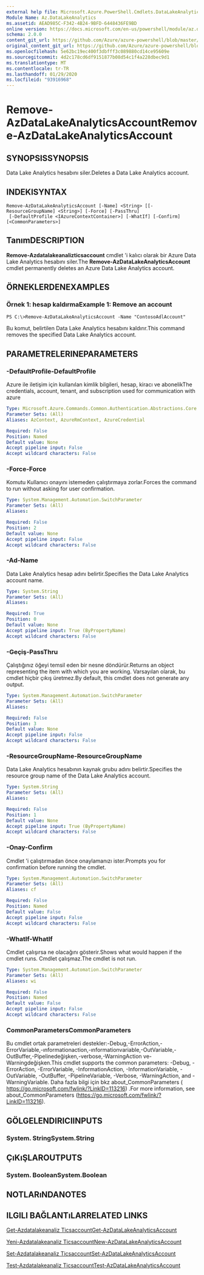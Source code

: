 ```yaml
---
external help file: Microsoft.Azure.PowerShell.Cmdlets.DataLakeAnalytics.dll-Help.xml
Module Name: Az.DataLakeAnalytics
ms.assetid: AEAD985C-F342-4B24-9BFD-6448436FE9BD
online version: https://docs.microsoft.com/en-us/powershell/module/az.datalakeanalytics/remove-azdatalakeanalyticsaccount
schema: 2.0.0
content_git_url: https://github.com/Azure/azure-powershell/blob/master/src/DataLakeAnalytics/DataLakeAnalytics/help/Remove-AzDataLakeAnalyticsAccount.md
original_content_git_url: https://github.com/Azure/azure-powershell/blob/master/src/DataLakeAnalytics/DataLakeAnalytics/help/Remove-AzDataLakeAnalyticsAccount.md
ms.openlocfilehash: 5e62bc19ec400f3dbfff3c089880cd14ce95609e
ms.sourcegitcommit: 4d2c178cd6df9151877b08d54c1f4a228dbec9d1
ms.translationtype: MT
ms.contentlocale: tr-TR
ms.lasthandoff: 01/29/2020
ms.locfileid: "93916968"
---
```

# <span data-ttu-id="ecc8f-101">Remove-AzDataLakeAnalyticsAccount</span><span class="sxs-lookup"><span data-stu-id="ecc8f-101">Remove-AzDataLakeAnalyticsAccount</span></span>

## <span data-ttu-id="ecc8f-102">SYNOPSIS</span><span class="sxs-lookup"><span data-stu-id="ecc8f-102">SYNOPSIS</span></span>
<span data-ttu-id="ecc8f-103">Data Lake Analytics hesabını siler.</span><span class="sxs-lookup"><span data-stu-id="ecc8f-103">Deletes a Data Lake Analytics account.</span></span>

## <span data-ttu-id="ecc8f-104">INDEKI</span><span class="sxs-lookup"><span data-stu-id="ecc8f-104">SYNTAX</span></span>

```
Remove-AzDataLakeAnalyticsAccount [-Name] <String> [[-ResourceGroupName] <String>] [-Force] [-PassThru]
 [-DefaultProfile <IAzureContextContainer>] [-WhatIf] [-Confirm] [<CommonParameters>]
```

## <span data-ttu-id="ecc8f-105">Tanım</span><span class="sxs-lookup"><span data-stu-id="ecc8f-105">DESCRIPTION</span></span>
<span data-ttu-id="ecc8f-106">**Remove-Azdatalakeanalizticsaccount** cmdlet 'i kalıcı olarak bir Azure Data Lake Analytics hesabını siler.</span><span class="sxs-lookup"><span data-stu-id="ecc8f-106">The **Remove-AzDataLakeAnalyticsAccount** cmdlet permanently deletes an Azure Data Lake Analytics account.</span></span>

## <span data-ttu-id="ecc8f-107">ÖRNEKLERDEN</span><span class="sxs-lookup"><span data-stu-id="ecc8f-107">EXAMPLES</span></span>

### <span data-ttu-id="ecc8f-108">Örnek 1: hesap kaldırma</span><span class="sxs-lookup"><span data-stu-id="ecc8f-108">Example 1: Remove an account</span></span>
```
PS C:\>Remove-AzDataLakeAnalyticsAccount -Name "ContosoAdlAccount"
```

<span data-ttu-id="ecc8f-109">Bu komut, belirtilen Data Lake Analytics hesabını kaldırır.</span><span class="sxs-lookup"><span data-stu-id="ecc8f-109">This command removes the specified Data Lake Analytics account.</span></span>

## <span data-ttu-id="ecc8f-110">PARAMETRELERINE</span><span class="sxs-lookup"><span data-stu-id="ecc8f-110">PARAMETERS</span></span>

### <span data-ttu-id="ecc8f-111">-DefaultProfile</span><span class="sxs-lookup"><span data-stu-id="ecc8f-111">-DefaultProfile</span></span>
<span data-ttu-id="ecc8f-112">Azure ile iletişim için kullanılan kimlik bilgileri, hesap, kiracı ve abonelik</span><span class="sxs-lookup"><span data-stu-id="ecc8f-112">The credentials, account, tenant, and subscription used for communication with azure</span></span>

```yaml
Type: Microsoft.Azure.Commands.Common.Authentication.Abstractions.Core.IAzureContextContainer
Parameter Sets: (All)
Aliases: AzContext, AzureRmContext, AzureCredential

Required: False
Position: Named
Default value: None
Accept pipeline input: False
Accept wildcard characters: False
```

### <span data-ttu-id="ecc8f-113">-Force</span><span class="sxs-lookup"><span data-stu-id="ecc8f-113">-Force</span></span>
<span data-ttu-id="ecc8f-114">Komutu Kullanıcı onayını istemeden çalıştırmaya zorlar.</span><span class="sxs-lookup"><span data-stu-id="ecc8f-114">Forces the command to run without asking for user confirmation.</span></span>

```yaml
Type: System.Management.Automation.SwitchParameter
Parameter Sets: (All)
Aliases:

Required: False
Position: 2
Default value: None
Accept pipeline input: False
Accept wildcard characters: False
```

### <span data-ttu-id="ecc8f-115">-Ad</span><span class="sxs-lookup"><span data-stu-id="ecc8f-115">-Name</span></span>
<span data-ttu-id="ecc8f-116">Data Lake Analytics hesap adını belirtir.</span><span class="sxs-lookup"><span data-stu-id="ecc8f-116">Specifies the Data Lake Analytics account name.</span></span>

```yaml
Type: System.String
Parameter Sets: (All)
Aliases:

Required: True
Position: 0
Default value: None
Accept pipeline input: True (ByPropertyName)
Accept wildcard characters: False
```

### <span data-ttu-id="ecc8f-117">-Geçiş</span><span class="sxs-lookup"><span data-stu-id="ecc8f-117">-PassThru</span></span>
<span data-ttu-id="ecc8f-118">Çalıştığınız öğeyi temsil eden bir nesne döndürür.</span><span class="sxs-lookup"><span data-stu-id="ecc8f-118">Returns an object representing the item with which you are working.</span></span>
<span data-ttu-id="ecc8f-119">Varsayılan olarak, bu cmdlet hiçbir çıkış üretmez.</span><span class="sxs-lookup"><span data-stu-id="ecc8f-119">By default, this cmdlet does not generate any output.</span></span>

```yaml
Type: System.Management.Automation.SwitchParameter
Parameter Sets: (All)
Aliases:

Required: False
Position: 3
Default value: None
Accept pipeline input: False
Accept wildcard characters: False
```

### <span data-ttu-id="ecc8f-120">-ResourceGroupName</span><span class="sxs-lookup"><span data-stu-id="ecc8f-120">-ResourceGroupName</span></span>
<span data-ttu-id="ecc8f-121">Data Lake Analytics hesabının kaynak grubu adını belirtir.</span><span class="sxs-lookup"><span data-stu-id="ecc8f-121">Specifies the resource group name of the Data Lake Analytics account.</span></span>

```yaml
Type: System.String
Parameter Sets: (All)
Aliases:

Required: False
Position: 1
Default value: None
Accept pipeline input: True (ByPropertyName)
Accept wildcard characters: False
```

### <span data-ttu-id="ecc8f-122">-Onay</span><span class="sxs-lookup"><span data-stu-id="ecc8f-122">-Confirm</span></span>
<span data-ttu-id="ecc8f-123">Cmdlet 'i çalıştırmadan önce onaylamanızı ister.</span><span class="sxs-lookup"><span data-stu-id="ecc8f-123">Prompts you for confirmation before running the cmdlet.</span></span>

```yaml
Type: System.Management.Automation.SwitchParameter
Parameter Sets: (All)
Aliases: cf

Required: False
Position: Named
Default value: False
Accept pipeline input: False
Accept wildcard characters: False
```

### <span data-ttu-id="ecc8f-124">-WhatIf</span><span class="sxs-lookup"><span data-stu-id="ecc8f-124">-WhatIf</span></span>
<span data-ttu-id="ecc8f-125">Cmdlet çalışırsa ne olacağını gösterir.</span><span class="sxs-lookup"><span data-stu-id="ecc8f-125">Shows what would happen if the cmdlet runs.</span></span>
<span data-ttu-id="ecc8f-126">Cmdlet çalışmaz.</span><span class="sxs-lookup"><span data-stu-id="ecc8f-126">The cmdlet is not run.</span></span>

```yaml
Type: System.Management.Automation.SwitchParameter
Parameter Sets: (All)
Aliases: wi

Required: False
Position: Named
Default value: False
Accept pipeline input: False
Accept wildcard characters: False
```

### <span data-ttu-id="ecc8f-127">CommonParameters</span><span class="sxs-lookup"><span data-stu-id="ecc8f-127">CommonParameters</span></span>
<span data-ttu-id="ecc8f-128">Bu cmdlet ortak parametreleri destekler:-Debug,-ErrorAction,-ErrorVariable,-ınformationaction,-ınformationvariable,-OutVariable,-OutBuffer,-Pipelinedeğişken,-verbose,-WarningAction ve-Warningdeğişken.</span><span class="sxs-lookup"><span data-stu-id="ecc8f-128">This cmdlet supports the common parameters: -Debug, -ErrorAction, -ErrorVariable, -InformationAction, -InformationVariable, -OutVariable, -OutBuffer, -PipelineVariable, -Verbose, -WarningAction, and -WarningVariable.</span></span> <span data-ttu-id="ecc8f-129">Daha fazla bilgi için bkz about_CommonParameters ( https://go.microsoft.com/fwlink/?LinkID=113216) .</span><span class="sxs-lookup"><span data-stu-id="ecc8f-129">For more information, see about_CommonParameters (https://go.microsoft.com/fwlink/?LinkID=113216).</span></span>

## <span data-ttu-id="ecc8f-130">GÖLGELENDIRICI</span><span class="sxs-lookup"><span data-stu-id="ecc8f-130">INPUTS</span></span>

### <span data-ttu-id="ecc8f-131">System. String</span><span class="sxs-lookup"><span data-stu-id="ecc8f-131">System.String</span></span>

## <span data-ttu-id="ecc8f-132">ÇıKıŞLAR</span><span class="sxs-lookup"><span data-stu-id="ecc8f-132">OUTPUTS</span></span>

### <span data-ttu-id="ecc8f-133">System. Boolean</span><span class="sxs-lookup"><span data-stu-id="ecc8f-133">System.Boolean</span></span>

## <span data-ttu-id="ecc8f-134">NOTLARıNDA</span><span class="sxs-lookup"><span data-stu-id="ecc8f-134">NOTES</span></span>

## <span data-ttu-id="ecc8f-135">ILGILI BAĞLANTıLAR</span><span class="sxs-lookup"><span data-stu-id="ecc8f-135">RELATED LINKS</span></span>

[<span data-ttu-id="ecc8f-136">Get-Azdatalakeanaliz Ticsaccount</span><span class="sxs-lookup"><span data-stu-id="ecc8f-136">Get-AzDataLakeAnalyticsAccount</span></span>](./Get-AzDataLakeAnalyticsAccount.md)

[<span data-ttu-id="ecc8f-137">Yeni-Azdatalakeanaliz Ticsaccount</span><span class="sxs-lookup"><span data-stu-id="ecc8f-137">New-AzDataLakeAnalyticsAccount</span></span>](./New-AzDataLakeAnalyticsAccount.md)

[<span data-ttu-id="ecc8f-138">Set-Azdatalakeanaliz Ticsaccount</span><span class="sxs-lookup"><span data-stu-id="ecc8f-138">Set-AzDataLakeAnalyticsAccount</span></span>](./Set-AzDataLakeAnalyticsAccount.md)

[<span data-ttu-id="ecc8f-139">Test-Azdatalakeanaliz Ticsaccount</span><span class="sxs-lookup"><span data-stu-id="ecc8f-139">Test-AzDataLakeAnalyticsAccount</span></span>](./Test-AzDataLakeAnalyticsAccount.md)


